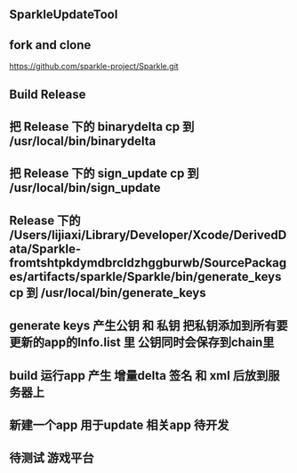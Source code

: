## SparkleUpdateTool

## fork and clone 
https://github.com/sparkle-project/Sparkle.git

## Build Release
## 把 Release 下的 binarydelta cp 到 /usr/local/bin/binarydelta
## 把 Release 下的 sign_update cp 到 /usr/local/bin/sign_update
## Release 下的  /Users/lijiaxi/Library/Developer/Xcode/DerivedData/Sparkle-fromtshtpkdymdbrcldzhggburwb/SourcePackages/artifacts/sparkle/Sparkle/bin/generate_keys cp 到 /usr/local/bin/generate_keys

## generate keys 产生公钥 和 私钥 把私钥添加到所有要更新的app的Info.list 里 公钥同时会保存到chain里

## build 运行app 产生 增量delta 签名 和 xml 后放到服务器上 

## 新建一个app 用于update 相关app 待开发
## 待测试 游戏平台
